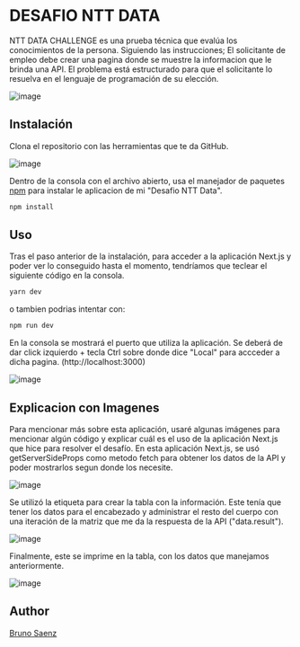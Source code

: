 # DESAFIO NTT DATA

NTT DATA CHALLENGE es una prueba técnica que evalúa los conocimientos de la persona. Siguiendo las instrucciones; El solicitante de empleo debe crear una pagina donde se muestre la informacion que le brinda una API. El problema está estructurado para que el solicitante lo resuelva en el lenguaje de programación de su elección.

![image](https://github.com/Brunosz19/Desafio-NTT-Data/assets/103700965/ef7ec858-ef03-4c2a-ba0a-fb8ea2e2fa5d)


## Instalación
Clona el repositorio con las herramientas que te da GitHub.

![image](https://github.com/Brunosz19/Desafio-NTT-Data/assets/103700965/42489153-51bd-4f0f-9a01-2f71caf85c1b)

Dentro de la consola con el archivo abierto, usa el manejador de paquetes [npm](https://docs.npmjs.com/cli/v8/commands/npm-install) para instalar le aplicacion de mi "Desafio NTT Data".

```bash
npm install
```

## Uso

Tras el paso anterior de la instalación, para acceder a la aplicación Next.js y poder ver lo conseguido hasta el momento, tendríamos que teclear el siguiente código en la consola.

```bash
yarn dev
```
o tambien podrias intentar con:

```bash
npm run dev
```

En la consola se mostrará el puerto que utiliza la aplicación. Se deberá de dar click izquierdo + tecla Ctrl sobre donde dice "Local" para accceder a dicha pagina. (http://localhost:3000)


![image](https://github.com/Brunosz19/Desafio-NTT-Data/assets/103700965/e246d8c6-3a9a-4f7a-93d0-95fbea945cdc)


## Explicacion con Imagenes

Para mencionar más sobre esta aplicación, usaré algunas imágenes para mencionar algún código y explicar cuál es el uso de la aplicación Next.js que hice para resolver el desafío.
En esta aplicación Next.js, se usó getServerSideProps como metodo fetch para obtener los datos de la API y poder mostrarlos segun donde los necesite.

![image](https://github.com/Brunosz19/Desafio-NTT-Data/assets/103700965/83ae28a3-82f7-4122-a174-63fdc62496d0)

Se utilizó la etiqueta <Table> para crear la tabla con la información. Este tenía que tener los datos para el encabezado y administrar el resto del cuerpo con una iteración de la matriz que me da la respuesta de la API ("data.result").

![image](https://github.com/Brunosz19/Desafio-NTT-Data/assets/103700965/a7e213f8-43e0-4362-98b4-263ebe40b9fb)

Finalmente, este se imprime en la tabla, con los datos que manejamos anteriormente.

![image](https://github.com/Brunosz19/Desafio-NTT-Data/assets/103700965/b768594b-63e8-45c0-8002-364bf78b4d67)

## Author
[Bruno Saenz](https://github.com/Brunosz19)
